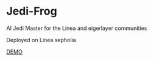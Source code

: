 # Jedi-Frog
AI Jedi Master for the Linea and eigerlayer communities

Deployed on Linea sepholia

[DEMO](https://jedi-frog.vercel.app/)
